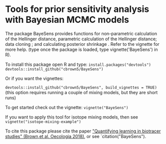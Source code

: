 # Tools for prior sensitivity analysis with Bayesian MCMC models

The package BayeSens provides functions for non-parametric calculation of the Hellinger distance, parametric calculation of the Hellinger distance; data cloning ; and calculating posterior shrinkage . Refer to the vignette for more help. (type once the package is loaded, type vignette('BayeSens') in R).  

To install this package open R and type:
`install.packages("devtools")`  
`devtools::install_github("cbrown5/BayeSens")`  

Or if you want the vignettes:

`devtools::install_github("cbrown5/BayeSens", build_vignettes = TRUE)`  
(this option requires running a couple of mixing models, but they are short runs)

To get started check out the vignette: 
`vignette("BayeSens")`

If you want to apply this tool for isotope mixing models, then see
`vignette("isotope-mixing-example")`

To cite this package please cite the paper ["Quantifying learning in biotracer studies" (Brown,et al. Oecologia 2018)](https://link.springer.com/article/10.1007/s00442-018-4138-y), or see `citation("BayeSens"). 